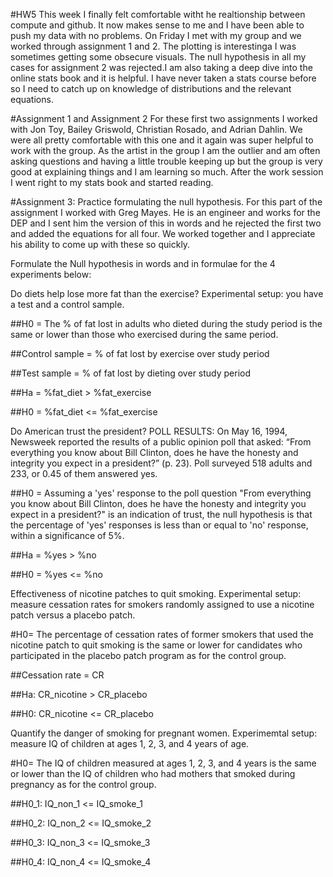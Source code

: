 #HW5
This week I finally felt comfortable witht he realtionship between compute and github. It now makes sense to me and I have been able to push my data with no problems. On Friday I met with my group and we worked through assignment 1 and 2. The plotting is interestinga I was sometimes getting some obsecure visuals. The null hypothesis in all my cases for assignment 2 was rejected.I am also taking a deep dive into the online stats book and it is helpful. I have never taken a stats course before so I need to catch up on knowledge of distributions and the relevant equations. 

#Assignment 1 and Assignment 2
For these first two assignments I worked with Jon Toy, Bailey Griswold, Christian Rosado, and Adrian Dahlin. We were all pretty comfortable with this one and it again was super helpful to work with the group. As the artist in the group I am the outlier and am often asking questions and having a little trouble keeping up but the group is very good at explaining things and I am learning so much.
After the work session I went right to my stats book and started reading. 

#Assignment 3: 
Practice formulating the null hypothesis. For this part of the assignment I worked with Greg Mayes. He is an engineer and works for the DEP and I sent him the version of this in words and he rejected the first two and added the equations for all four. We worked together and I appreciate his ability to come up with these so quickly. 

Formulate the Null hypothesis in words and in formulae for the 4 experiments below:

Do diets help lose more fat than the exercise? Experimental setup: you have a test and a control sample.

##H0 = The % of fat lost in adults who dieted during the study period is the same or lower than those who exercised during the same period.

##Control sample = % of fat lost by exercise over study period

##Test sample = % of fat lost by dieting over study period

##Ha = %fat_diet > %fat_exercise

##H0 = %fat_diet <= %fat_exercise
 
 
Do American trust the president? POLL RESULTS: On May 16, 1994, Newsweek reported the results of a public opinion poll that asked: “From everything you know about Bill Clinton, does he have the honesty and integrity you expect in a president?” (p. 23). Poll surveyed 518 adults and 233, or 0.45 of them answered yes.

##H0 = Assuming a 'yes' response to the poll question "From everything you know about Bill Clinton, does he have the honesty and integrity you expect in a president?" is an indication of trust, the null hypothesis is that the percentage of 'yes' responses is less than or equal to 'no' response, within a significance of 5%.

##Ha = %yes > %no

##H0 = %yes <= %no
 
 
Effectiveness of nicotine patches to quit smoking. Experimental setup: measure cessation rates for smokers randomly assigned to use a nicotine patch versus a placebo patch.

#H0= The percentage of cessation rates of former smokers that used the nicotine patch to quit smoking is the same or lower for candidates who participated in the placebo patch program as for the control group.

##Cessation rate = CR

##Ha: CR_nicotine > CR_placebo

##H0: CR_nicotine <= CR_placebo
 
 
Quantify the danger of smoking for pregnant women. Experimemtal setup: measure IQ of children at ages 1, 2, 3, and 4 years of age.

#H0= The IQ of children measured at ages 1, 2, 3, and 4 years is the same or lower than the IQ of children who had mothers that smoked during pregnancy as for the control group.

##H0_1: IQ_non_1 <= IQ_smoke_1 

##H0_2: IQ_non_2 <= IQ_smoke_2

##H0_3: IQ_non_3 <= IQ_smoke_3

##H0_4: IQ_non_4 <= IQ_smoke_4 
